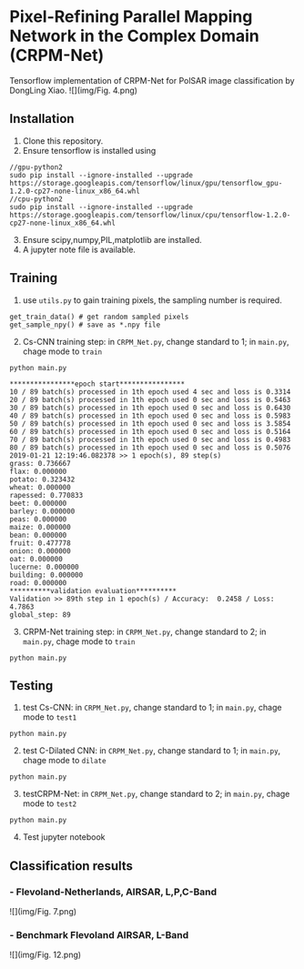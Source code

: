 # Pixel-Refining Parallel Mapping Network in the Complex Domain (CRPM-Net)

Tensorflow implementation of CRPM-Net for PolSAR image classification by DongLing Xiao.
![](img/Fig. 4.png)

## Installation

1) Clone this repository.
2) Ensure tensorflow is installed using 
```
//gpu-python2
sudo pip install --ignore-installed --upgrade https://storage.googleapis.com/tensorflow/linux/gpu/tensorflow_gpu-1.2.0-cp27-none-linux_x86_64.whl
//cpu-python2
sudo pip install --ignore-installed --upgrade https://storage.googleapis.com/tensorflow/linux/cpu/tensorflow-1.2.0-cp27-none-linux_x86_64.whl
```
3) Ensure scipy,numpy,PIL,matplotlib are installed.
4) A jupyter note file is available.

## Training

1) use `utils.py` to gain training pixels, the sampling number is required.
```
get_train_data() # get random sampled pixels
get_sample_npy() # save as *.npy file
```
2) Cs-CNN training step: in `CRPM_Net.py`, change standard to 1; in `main.py`, chage mode to `train`
```
python main.py
```
```
****************epoch start****************
10 / 89 batch(s) processed in 1th epoch used 4 sec and loss is 0.3314
20 / 89 batch(s) processed in 1th epoch used 0 sec and loss is 0.5463
30 / 89 batch(s) processed in 1th epoch used 0 sec and loss is 0.6430
40 / 89 batch(s) processed in 1th epoch used 0 sec and loss is 0.5983
50 / 89 batch(s) processed in 1th epoch used 0 sec and loss is 3.5854
60 / 89 batch(s) processed in 1th epoch used 0 sec and loss is 0.5164
70 / 89 batch(s) processed in 1th epoch used 0 sec and loss is 0.4983
80 / 89 batch(s) processed in 1th epoch used 0 sec and loss is 0.5076
2019-01-21 12:19:46.082378 >> 1 epoch(s), 89 step(s)
grass: 0.736667
flax: 0.000000
potato: 0.323432
wheat: 0.000000
rapessed: 0.770833
beet: 0.000000
barley: 0.000000
peas: 0.000000
maize: 0.000000
bean: 0.000000
fruit: 0.477778
onion: 0.000000
oat: 0.000000
lucerne: 0.000000
building: 0.000000
road: 0.000000
**********validation evaluation**********
Validation >> 89th step in 1 epoch(s) / Accuracy:  0.2458 / Loss: 4.7863
global_step: 89

```
3) CRPM-Net training step: in `CRPM_Net.py`, change standard to 2; in `main.py`, chage mode to `train`
```
python main.py
```


## Testing

1) test Cs-CNN: in `CRPM_Net.py`, change standard to 1; in `main.py`, chage mode to `test1`
```
python main.py
```
2) test C-Dilated CNN: in `CRPM_Net.py`, change standard to 1; in `main.py`, chage mode to `dilate`
```
python main.py
```
3) testCRPM-Net: in `CRPM_Net.py`, change standard to 2; in `main.py`, chage mode to `test2`
```
python main.py
```
4) Test jupyter notebook


## Classification results
### - Flevoland-Netherlands, AIRSAR, L,P,C-Band
![](img/Fig. 7.png)
### - Benchmark Flevoland AIRSAR, L-Band
![](img/Fig. 12.png)



